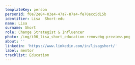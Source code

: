 ```yaml
---
templateKey: person
personId: f0e72e84-03e4-47a7-87a4-fe70ecc5d15b
identifier: Lisa  Short-edu
name: Lisa
surname: Short
role: Change Strategist & Influencer
photo: /img/i06_lisa_short_education-removebg-preview.png
about: ''
linkedin: 'https://www.linkedin.com/in/lisagshort/'
label: mentor
tracklist: Education
---
```


